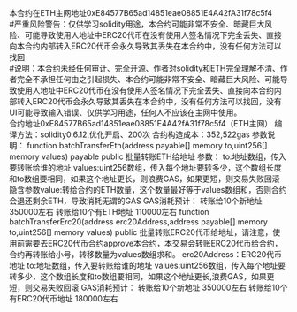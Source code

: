 本合约在ETH主网地址0xE84577B65ad14851eae08851E4A42fA31f78c5f4  
#严重风险警告：仅供学习solidity用途，本合约可能非常不安全、暗藏巨大风险、可能导致使用人地址中ERC20代币在没有使用人签名情况下完全丢失、直接向本合约内部转入ERC20代币会永久导致其丢失在本合约中，没有任何方法可以找回  
#说明：本合约未经任何审计、完全开源、作者对solidity和ETH完全理解不清、作者完全不承担任何由之引起损失、本合约可能非常不安全、暗藏巨大风险、可能导致使用人地址中ERC20代币在没有使用人签名情况下完全丢失、直接向本合约内部转入ERC20代币会永久导致其丢失在本合约中，没有任何方法可以找回，没有UI可能导致输入错误、仅供学习用途，任何人不应该在主网中使用。  
合约地址0xE84577B65ad14851eae08851E4A42fA31f78c5f4（ETH主网）
编译方法：solidity0.6.12,优化开启、200次
合约构造成本：352,522gas
参数说明：
function batchTransferEth(address payable[] memory to,uint256[] memory values) payable public	批量转账ETH给地址
参数：
to:地址数组，传入要转账给谁的地址
values:uint256数组，传入每个地址要转多少，这个数组长度和to数组要相同，如果这个地址更长，则浪费GAS，如果更短，则交易失败回滚
隐含参数value:转给合约的ETH数量，这个数量最好等于values数组和，否则合约会退还剩余ETH，导致消耗无谓的GAS
GAS消耗预计：
转账给10个新地址 350000左右
转账给10个有ETH地址 110000左右
function batchTransferErc20(address erc20Address,address payable[] memory to,uint256[] memory values) public	批量转账ERC20代币给地址，请注意，使用前需要去ERC20代币合约approve本合约，本交易会转账ERC20代币给合约，合约再转账给小号，转移数量为values数组求和。
erc20Address：ERC20代币地址
to:地址数组，传入要转账给谁的地址
values:uint256数组，传入每个地址要转多少，这个数组长度和to数组要相同，如果这个地址更长,浪费GAS，如果更短，则交易失败回滚
GAS消耗预计：
转账给10个新地址 350000左右
转账给10个有ERC20代币地址 180000左右
